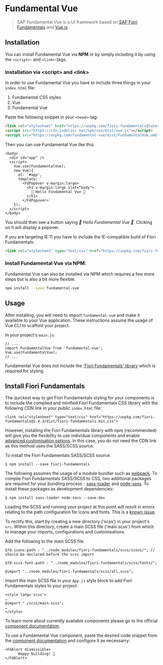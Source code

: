 # Fundamental Vue

> SAP Fundamental Vue is a UI framework based on [SAP Fiori Fundamentals](https://sap.github.io/fundamental/) and [Vue.js](https://vuejs.org).

## Installation
You can install Fundamental Vue via **NPM** or by simply including it by using the `<script>`- and `<link>`-tags.

### Installation via **\<script\>** and **\<link\>**

In order to use Fundamental Vue you have to include three things in your `index.html` file:

1. Fundamental CSS styles
2. Vue
3. Fundamental Vue

Paste the following snippet in your `<head>`-tag:

```html
<link rel="stylesheet" href="https://unpkg.com/fiori-fundamentals@latest/dist/fiori-fundamentals.min.css">
<script src="https://cdn.jsdelivr.net/npm/vue/dist/vue.js"></script>
<script src="https://unpkg.com/fundamental-vue/dist/FundamentalVue.umd.js"></script>
```

Then you can use Fundamental Vue like this:

```xhtml
<body>
  <div id="app" />
  <script>
    Vue.use(FundamentalVue);
    new Vue({
      el: '#app',
      template: `
        <FdPopover v-margin:large>
          <h1 v-margin:large slot="body">
            🚀 Hello Fundamental Vue 🚀
          </h1>
        </FdPopover>`
    });
  </script>
</body>
```

You should then see a button saying *🚀 Hello Fundamental Vue 🚀*. Clicking on it will display a popover.

If you are targeting IE 11 you have to include the IE-compatible build of Fiori Fundamentals:

```html
<link rel="stylesheet" type="text/css" href="https://unpkg.com/fiori-fundamentals@latest/dist/fiori-fundamentals-ie11.min.css">
```

### Install Fundamental Vue via **NPM**:

Fundamental Vue can also be installed via NPM which requires a few more steps but is also a bit more flexible.

```bash
npm install --save fundamental-vue
```

## Usage

After installing, you will need to import `fundamental-vue` and make it available to your Vue application. These instructions assume the usage of Vue CLI to scaffold your project.

In your project's `main.js`:

```
// ...
import FundamentalVue from 'fundamental-vue';
Vue.use(FundamentalVue);
// ...
```

Fundamental Vue does not include the ['Fiori Fundamentals' library](https://github.com/SAP/fundamental) which is required for styling.

## Install Fiori Fundamentals
The quickest way to get Fiori Fundamentals styling for your components is  to include the compiled and minified Fiori Fundamentals CSS library with the following CDN link in your public `index.html` file:

```
<link rel="stylesheet" type="text/css" href="https://unpkg.com/fiori-fundamentals@1.4.3/dist/fiori-fundamentals.min.css">
```

However, installing the Fiori Fundamentals library with npm (recommended) will give you the flexibility to use individual components and enable [advanced customisation options](https://github.com/SAP/fundamental/wiki/Advanced-Customization). In this case, you do not need the CDN link as this method uses the SASS/SCSS source.

To install the Fiori Fundamentals SASS/SCSS source:

```
$ npm install --save fiori-fundamentals
```

The following assumes the usage of a module bundler such as [webpack](https://webpack.js.org/). To compile Fiori Fundamentals SASS/SCSS to CSS, two additional packages are required for your bundling process - [sass-loader](https://github.com/webpack-contrib/sass-loader) and [node-sass](https://github.com/sass/node-sass). To install these packages as development dependencies:

```
$ npm install sass-loader node-sass --save-dev
```

Loading the SCSS and running your project at this point will result in errors relating to the path configuration for icons and fonts. This is a [known issue](https://github.com/SAP/fundamental#known-issues).

To rectify this, start by creating a new directory ('scss') in your project's `src`. Within this directory, create a main SCSS file ('main.scss') from which to manage your imports, configurations and customisations.

Add the following to the main SCSS file:

```
$fd-icons-path : "../node_modules/fiori-fundamentals/scss/icons/"; // should be declared before the scss import

$fd-scss-font-path : "../node_modules/fiori-fundamentals/scss/fonts/";

@import "../node_modules/fiori-fundamentals/scss/all.scss";
```

Import the main SCSS file in your `App.js` style block to add Fiori Fundamentals styles to your project.

```
<style lang='scss'>
…
@import "./scss/main.scss";
…
</style>
```

To learn more about currently available components please go to the official [component documentation](https://sap.github.io/fundamental-vue).

To use a Fundamental Vue component, paste the desired code snippet from the [component documentation](https://sap.github.io/fundamental-vue) and configure it as necessarry:

```
<FdAlert dismissible>
      Happy building! 🚀
</FdAlert>
```
